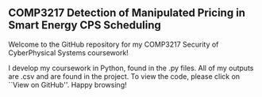 ## COMP3217 Detection of Manipulated Pricing in Smart Energy CPS Scheduling 

Welcome to the GitHub repository for my COMP3217 Security of CyberPhysical Systems coursework!

I develop my coursework in Python, found in the .py files. All of my outputs are .csv and are found in the project. To view the code, please click on ``View on GitHub''. Happy browsing!